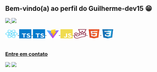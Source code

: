## Bem-vindo(a) ao perfil do Guilherme-dev15 😁
 
 <div>
   <a href="https://github.com/Guilherme-dev15/">
   <img height="180em" src="https://github-readme-stats.vercel.app/api?username=Guilherme-dev15&show_icons=true&theme=midnight-purple"/>
   <img height="180em" src="https://github-readme-stats.vercel.app/api/top-langs/?username=Guilherme-dev15&layout=compact&langs_count=6&theme=midnight-purple"/>
</div>
    
<div style="display: inline_block"><br>
  <img align="center" alt="React" height="30" width="40" src="https://raw.githubusercontent.com/devicons/devicon/master/icons/react/react-original.svg">
   <img align="center" alt="Typescript" height="30" width="40" src="https://raw.githubusercontent.com/devicons/devicon/refs/heads/master/icons/typescript/typescript-original.svg">
    <img align="center" alt="NestJS" height="30" width="40" src="https://raw.githubusercontent.com/devicons/devicon/refs/heads/master/icons/typescript/typescript-original.svg">
  
 <img align="center" alt="Vitejs" height="30" width="40" src="https://raw.githubusercontent.com/devicons/devicon/master/icons/vitejs/vitejs-original.svg">

  <img align="center" alt="Javascript" height="30" width="40" src="https://raw.githubusercontent.com/devicons/devicon/master/icons/javascript/javascript-plain.svg">
  <img align="center" alt="Jest" height="30" width="40" src="https://raw.githubusercontent.com/devicons/devicon/master/icons/jest/jest-plain.svg">
  <img align="center" alt="HTML" height="30" width="40" src="https://raw.githubusercontent.com/devicons/devicon/master/icons/html5/html5-original.svg">
  <img align="center" alt="CSS" height="30" width="40" src="https://raw.githubusercontent.com/devicons/devicon/master/icons/css3/css3-original.svg">
  

 
</div>
 
<br>
 
### Entre em contato
 
<div> 
  <!--a href="#" target="_blank">
    <img src="https://img.shields.io/badge/YouTube-FF0000?style=for-the-badge&logo=youtube&logoColor=white" target="_blank"></a>
  <a href="#" target="_blank">
    <img src="https://img.shields.io/badge/-Instagram-%23E4405F?style=for-the-badge&logo=instagram&logoColor=white" target="_blank"></a>
 <a href="#" target="_blank">
   <img src="https://img.shields.io/badge/Discord-7289DA?style=for-the-badge&logo=discord&logoColor=white" target="_blank"></a--> 
  <a href = "mailto:guilherme.macedo1598@gmail.com">
    <img src="https://img.shields.io/badge/-Gmail-%23333?style=for-the-badge&logo=gmail&logoColor=white" target="_blank"></a>
  <a href="https://www.linkedin.com/in/guilherme-a-anjos/" target="_blank">
    <img src="https://img.shields.io/badge/-LinkedIn-%230077B5?style=for-the-badge&logo=linkedin&logoColor=white" target="_blank"></a>
</div>
